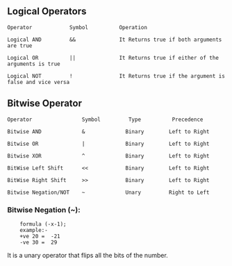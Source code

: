 ## Logical Operators

    Operator            Symbol          Operation

    Logical AND         &&              It Returns true if both arguments are true

    Logical OR          ||              It Returns true if either of the arguments is true

    Logical NOT         !               It Returns true if the argument is false and vice versa

## Bitwise Operator

    Operator                Symbol         Type          Precedence

    Bitwise AND             &             Binary        Left to Right

    Bitwise OR              |             Binary        Left to Right

    Bitwise XOR             ^             Binary        Left to Right

    BitWise Left Shift      <<            Binary        Left to Right

    BitWise Right Shift     >>            Binary        Left to Right

    Bitwise Negation/NOT    ~             Unary         Right to Left

### Bitwise Negation (~):
        formula (-x-1);
        example:-
        +ve 20 =  -21  
        -ve 30 =  29
It is a unary operator that flips all the bits of the number.
